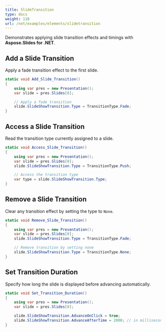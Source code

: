 ```yaml
---
title: SlideTransition
type: docs
weight: 110
url: /net/examples/elements/slidetransition
---
```


Demonstrates applying slide transition effects and timings with **Aspose.Slides for .NET**.

## Add a Slide Transition

Apply a fade transition effect to the first slide.

```csharp
static void Add_Slide_Transition()
{
    using var pres = new Presentation();
    var slide = pres.Slides[0];

    // Apply a fade transition
    slide.SlideShowTransition.Type = TransitionType.Fade;
}
```

## Access a Slide Transition

Read the transition type currently assigned to a slide.

```csharp
static void Access_Slide_Transition()
{
    using var pres = new Presentation();
    var slide = pres.Slides[0];
    slide.SlideShowTransition.Type = TransitionType.Push;

    // Access the transition type
    var type = slide.SlideShowTransition.Type;
}
```

## Remove a Slide Transition

Clear any transition effect by setting the type to `None`.

```csharp
static void Remove_Slide_Transition()
{
    using var pres = new Presentation();
    var slide = pres.Slides[0];
    slide.SlideShowTransition.Type = TransitionType.Fade;

    // Remove transition by setting none
    slide.SlideShowTransition.Type = TransitionType.None;
}
```

## Set Transition Duration

Specify how long the slide is displayed before advancing automatically.

```csharp
static void Set_Transition_Duration()
{
    using var pres = new Presentation();
    var slide = pres.Slides[0];

    slide.SlideShowTransition.AdvanceOnClick = true;
    slide.SlideShowTransition.AdvanceAfterTime = 2000; // in milliseconds
}
```
